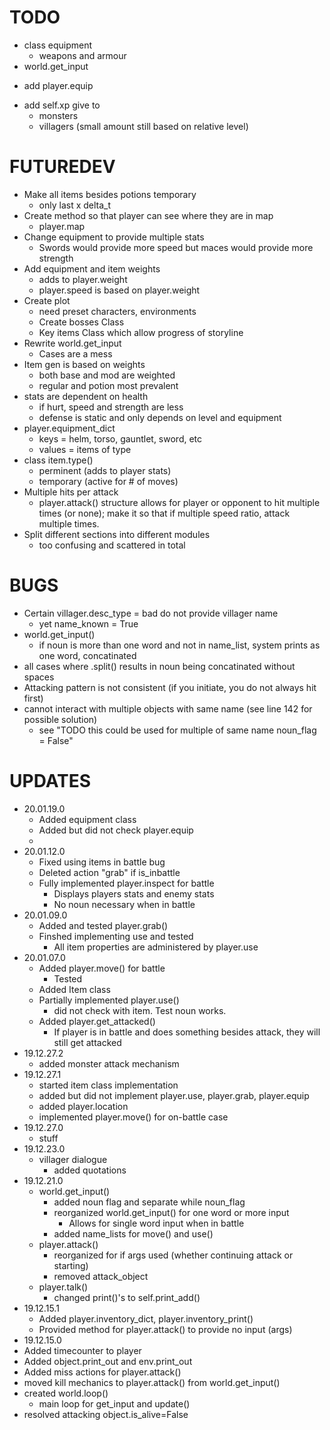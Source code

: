 # **TODO**

<!-- - when player.is_inbattle() -> player.inspect(), player.attack(), player.move() do not require a noun
	-player.inspect(self) only provides details about self and battle_opponent
	-player.move(self) only attempts to run (based on ratio of speed)
	- player.attack(self) means that the player attacked first (thus should try to hit first)
- Change order of player/battle_opponent attack depending on who initiates battle (in player.attack())
	- check if args in player.attack exists or not
	- if exists, player attacks first; if not, battle_opponent attacks first -->
<!-- - player.inspect()
	- for env and for objects -->
<!-- * player.move(args)
  * args if not in battle -->
<!-- * class Items
  * base and modifiers -->
<!-- * world.thing_gen()
  * add items for generation -->
<!-- * make inspect is_inbattle provide:
  * player.hp, or description based on hp
  * battle_opponent.hp, or description based on hp -->
<!-- * player.grab()
  * removes item from environment
  * adds key with item name to -->
<!--  player.inventory_dict
  * adds 1 to value for item key in player.inventory_dict
* player.inventory_dict
  * test self.inventory_print -->
* class equipment
  * weapons and armour
*  world.get_input
<!--   *  add grab -->
  *  add player.equip
<!--   *  other player methods missing? -->
* add self.xp give to
  *  monsters
  *  villagers (small amount still based on relative level)
<!-- * add modifier.types for items -->

# FUTUREDEV
* Make all items besides potions temporary
  * only last x delta_t
* Create method so that player can see where they are in map
  * player.map
* Change equipment to provide multiple stats
  * Swords would provide more speed but maces would provide more strength
* Add equipment and item weights
  * adds to player.weight
  * player.speed is based on player.weight
* Create plot
  * need preset characters, environments
  * Create bosses Class
  * Key items Class which allow progress of storyline
* Rewrite world.get_input
  * Cases are a mess
* Item gen is based on weights
  * both base and mod are weighted
  * regular and potion most prevalent
* stats are dependent on health
  *  if hurt, speed and strength are less
  * defense is static and only depends on level and equipment
* player.equipment_dict 
  * keys = helm, torso, gauntlet, sword, etc
  *  values = items of type
* class item.type()
  * perminent (adds to player stats)
  * temporary (active for # of moves)
* Multiple hits per attack
  * player.attack() structure allows for player or opponent to hit multiple times (or none); make it so that if multiple speed ratio, attack multiple times.
* Split different sections into different modules
  * too confusing and scattered in total

# BUGS
* Certain villager.desc_type = bad do not provide villager name
  * yet name_known = True
* world.get_input()
  * if noun is more than one word and not in name_list, system prints as one word, concatinated
* all cases where .split() results in noun being concatinated without spaces
* Attacking pattern is not consistent (if you initiate, you do not always hit first)
* cannot interact with multiple objects with same name (see line 142 for possible solution)
  * see "TODO this could be used for multiple of same name noun_flag = False"

# UPDATES
* 20.01.19.0
  * Added equipment class
  * Added but did not check player.equip
  * 
* 20.01.12.0
  * Fixed using items in battle bug
  * Deleted action "grab" if is_inbattle
  * Fully implemented player.inspect for battle
    * Displays players stats and enemy stats
    * No noun necessary when in battle
* 20.01.09.0
  * Added and tested player.grab()
  * Finshed implementing use and tested
    * All item properties are administered by player.use
* 20.01.07.0
  * Added player.move() for battle
    * Tested
  * Added Item class
  * Partially implemented player.use()
    * did not check with item. Test noun works.
  * Added player.get_attacked()
  	* If player is in battle and does something besides attack, they will still get attacked
* 19.12.27.2
  * added monster attack mechanism
* 19.12.27.1
  * started item class implementation
  * added but did not implement player.use, player.grab, player.equip
  * added player.location
  * implemented player.move() for on-battle case
* 19.12.27.0
  * stuff
* 19.12.23.0
  * villager dialogue
    * added quotations
* 19.12.21.0
  * world.get_input()
    *  added noun flag and separate while noun_flag
    * reorganized world.get_input() for one word or more input
      * Allows for single word input when in battle
    * added name_lists for move() and use()
  * player.attack()
    * reorganized for if args used (whether continuing attack or starting)
    * removed attack_object
  * player.talk()
    * changed print()'s to self.print_add()
* 19.12.15.1
  * Added player.inventory_dict, player.inventory_print()
  * Provided method for player.attack() to provide no input (args)
*  19.12.15.0
  * Added timecounter to player
  * Added object.print_out and env.print_out
  * Added miss actions for player.attack()
  * moved kill mechanics to player.attack() from world.get_input()
  * created world.loop()
     *  main loop for get_input and update()
  * resolved attacking object.is_alive=False